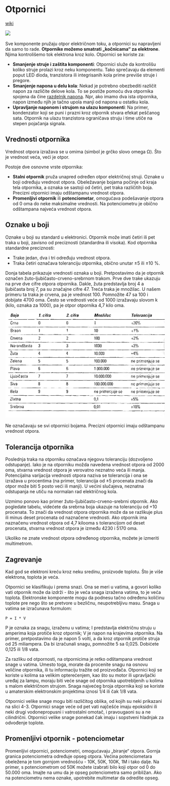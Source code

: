 # Otpornici

[wiki](https://sh.wikipedia.org/wiki/Otpornik)

![](https://upload.wikimedia.org/wikipedia/commons/thumb/7/75/Electronic-Axial-Lead-Resistors-Array.jpg/400px-Electronic-Axial-Lead-Resistors-Array.jpg)

Sve komponente pružaju otpor električnom toku, a otpornici su napravljeni da samo to rade. **Otpornike možemo smatrati „kočnicama“ za elektrone**. Njima kontrolišemo tok elektrona kroz kolo. Otpornici se koriste za:
* **Smanjenje struje i zaštita komponenti**: Otpornici služe da kontrolišu koliko struje prolazi kroz neku komponentu. Tako sprečavaju da elementi poput LED dioda, tranzistora ili integrisanih kola prime previše struje i pregore.
* **Smanjenje napona u delu kola**: Nekad je potrebno obezbediti različit napon za različite delove kola. To se postiže pomoću dva otpornika spojena da čine [razdelnik napona](https://sh.wikipedia.org/wiki/Razdelnik_napona). Npr, ako imamo dva ista otpornika, napon između njih je tačno upola manji od napona u ostatku kola.
* **Upravljanje naponom i strujom na ulazu komponenti**: Na primer, kondenzator koji se puni i prazni kroz otpornik stvara efekat peščanog sata. Otpornik na ulazu tranzistora ograničava struju i time utiče na stepen pojačanja signala.

## Vrednosti otpornika

Vrednost otpora izražava se u omima (simbol je grčko slovo omega Ω). Što je vrednost veća, veći je otpor.

Postoje dve osnovne vrste otpornika:
* **Stalni otpornik** pruža unapred određen otpor električnoj struji. Oznake u boji određuju vrednost otpora. Obeležavanje bojama počinje od kraja tela otpornika, a oznaka se sastoji od četiri, pet traka različitih boja. Precizni otpornici imaju odštampanu vrednost otpora.
* **Promenljivi otpornik** ili **potenciometar**, omogućava podešavanje otpora od 0 oma do neke maksimalne vrednosti. Na potenciometru je obično odštampana najveća vrednost otpora.

## Oznake u boji

Oznake u boji su standard u elektronici. Otpornik može imati četiri ili pet traka u boji, zavisno od preciznosti (standardna ili visoka). Kod otpornika standardne preciznosti:
* Trake jedan, dva i tri određuju vrednost otpora.
* Traka četiri označava toleranciju otpornika, obično unutar ±5 ili ±10 %.

Donja tabela prikazuje vrednosti oznaka u boji. Pretpostavimo da je otpornik označen žuto-ljubičasto-crveno-srebrnom trakom. Prve dve trake ukazuju na prve dve cifre otpora otpornika. Dakle, žuta predstavlja broj 4 a ljubičasta broj 7, pa su značajne cifre 47. Treća traka je množilac. U našem primeru ta traka je crvena, pa je vrednost 100. Pomnožite 47 sa 100 i dobijate 4700 oma. Često se vrednosti veće od 1000 izražavaju slovom k (kilo, oznaka za 1000), pa je otpor otpornika 4,7 kilo oma.

![jačina otpornika](slike/otpornici.png)

Ne označavaju se svi otpornici bojama. Precizni otpornici imaju odštampanu vrednost otpora.

## Tolerancija otpornika

Poslednja traka na otporniku označava njegovu toleranciju (dozvoljeno odstupanje). Iako je na otporniku možda navedena vrednost otpora od 2000 oma, stvarna vrednost otpora je verovatno neznatno veća ili manja. Potencijalna varijacija vrednosti otpora naziva se tolerancija i ona se izražava u procentima (na primer, tolerancija od ±5 procenata znači da otpor može biti 5 posto veći ili manji). U većini slučajeva, neznatna odstupanja ne utiču na normalan rad električnog kola. 

Uzmimo ponovo kao primer žuto-ljubičasto-crveno-srebrni otpornik. Ako pogledate tabelu, videćete da srebrna boja ukazuje na toleranciju od +10 procenata. To znači da vrednost otpora otpornika može da se razlikuje plus ili minus deset procenata od naznačene vrednosti. Ako otpornik ima naznačenu vrednost otpora od 4,7 kilooma s tolerancijom od deset procenata, stvarna vrednost otpora je između 4230 i 5170 oma.

Ukoliko ne znate vrednost otpora određenog otpornika, možete je izmeriti multimetrom.

## Zagrevanje

Kad god se elektroni kreću kroz neku sredinu, proizvode toplotu. Što je više elektrona, toplota je veća. 

Otpornici se klasifikuju i prema snazi. Ona se meri u vatima, a govori koliko vati otpornik može da izdrži - što je veća snaga izražena vatima, to je veća toplota. Elektronske komponente mogu da podnesu tačno određenu količinu toplote pre nego što se pretvore u bezličnu, neupotrebljivu masu. Snaga u vatima se izračunava formulom:

```
P = I * V
```

P je oznaka za snagu, izraženu u vatima; I predstavlja električnu struju u amperima koja protiče kroz otpornik; V je napon na krajevima otpornika. Na primer, pretpostavimo da je napon 5 volti, a da kroz otpornik protiče struja od 25 miliampera. Da bi izračunali snagu, pomnožite 5 sa 0,025. Dobićete 0,125 ili 1/8 vata.

Za razliku od otpornosti, na otpornicima je retko odštampana vrednost snage u vatima. Umesto toga, morate da procenite snagu na osnovu veličine otpornika, ili tu informaciju tražite od proizvođača. Otpornici koji se koriste u kolima sa velikim opterećenjem, kao što su motor ili upravljački uređaj za lampu, moraju biti veće snage od otpornika upotrebljenih u kolima s malom električnom strujom. Snaga najvećeg broja otpornika koji se koriste u amaterskim elektronskim projektima iznosi 1/4 ili čak 1/8 vata.

Otpornici velike snage mogu biti različitog oblika, od kojih su neki prikazani na slici 4-3. Otpornici snage veće od pet vati najčešće imaju epoksidni ili neki drugi vodonepropusni i vatrostalni omotač, i pravougaoni su a ne cilindrični. Otpornici velike snage ponekad čak imaju i sopstveni hladnjak za odvođenje toplote.

## Promenljivi otpornik - potenciometar

Promenljivi otpornici, potenciometri, omogućavaju „biranje“ otpora. Gornja granica potenciometra određuje opseg otpora. Većina potenciometara obeležena je tom gornjom vrednošću - 10K, 50K, 100K, 1M i tako dalje. Na primer, s potenciometrom od 50K možete izabrati bilo koji otpor od 0 do 50.000 oma. Imajte na umu da je opseg potenciometra samo približan. Ako na potenciometru nema oznake, upotrebite multimetar da odredite opseg.
